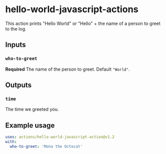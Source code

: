 # hello-world-javascript-actions

This action prints "Hello World" or "Hello" + the name of a person to greet to the log.

## Inputs

### `who-to-greet`

**Required** The name of the person to greet. Default `"World"`.

## Outputs

### `time`

The time we greeted you.

## Example usage

```yaml
uses: actions/hello-world-javascript-action@v1.2
with:
  who-to-greet: 'Mona the Octocat'
```
